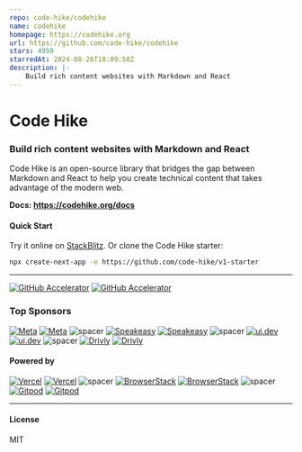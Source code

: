 ```yaml
---
repo: code-hike/codehike
name: codehike
homepage: https://codehike.org
url: https://github.com/code-hike/codehike
stars: 4959
starredAt: 2024-08-26T18:09:58Z
description: |-
    Build rich content websites with Markdown and React
---
```


# Code Hike

### Build rich content websites with Markdown and React

Code Hike is an open-source library that bridges the gap between Markdown and React to help you create technical content that takes advantage of the modern web.

**Docs: https://codehike.org/docs**

#### Quick Start

Try it online on [StackBlitz](https://stackblitz.com/github/code-hike/v1-starter?file=app%2Fpage.mdx). Or clone the Code Hike starter:

```bash
npx create-next-app -e https://github.com/code-hike/v1-starter
```

---

[![GitHub Accelerator](https://github.com/user-attachments/assets/373ac21a-170e-44ea-9401-ed12e545a7f0#gh-dark-mode-only)](https://github.blog/2023-04-12-github-accelerator-our-first-cohort-and-whats-next/#gh-dark-mode-only)
[![GitHub Accelerator](https://github.com/user-attachments/assets/9e6675bb-4981-4cd8-951b-96ae8f40c9ea#gh-light-mode-only)](https://github.blog/2023-04-12-github-accelerator-our-first-cohort-and-whats-next/#gh-light-mode-only)

### Top Sponsors

[![Meta](https://github.com/user-attachments/assets/e3964404-3fb8-483b-8f99-e65ae2740301#gh-dark-mode-only)](https://opensource.fb.com/#gh-dark-mode-only)
[![Meta](https://github.com/user-attachments/assets/3be6741f-f6ea-4957-a0ab-32954aab7f84#gh-light-mode-only)](https://opensource.fb.com/#gh-light-mode-only)
![spacer](https://user-images.githubusercontent.com/1911623/145202317-0bcfb3ed-403c-4737-a781-2eeb6b796e8b.png)
[![Speakeasy](https://github.com/user-attachments/assets/5c5af791-c8c5-402e-92d5-48228a79e3df#gh-dark-mode-only)](https://www.speakeasy.com/#gh-dark-mode-only)
[![Speakeasy](https://github.com/user-attachments/assets/e083d81a-e577-48c8-9fb1-efa26ba6f6f9#gh-light-mode-only)](https://www.speakeasy.com/#gh-light-mode-only)
![spacer](https://user-images.githubusercontent.com/1911623/145202317-0bcfb3ed-403c-4737-a781-2eeb6b796e8b.png)
[![ui.dev](https://github.com/user-attachments/assets/f45441cd-c734-42a8-9a71-459d3cdf0a59#gh-dark-mode-only)](https://ui.dev/#gh-dark-mode-only)
[![ui.dev](https://github.com/user-attachments/assets/5fbf4b0e-4ae8-4434-990a-e0d09a6c3562#gh-light-mode-only)](https://ui.dev/#gh-light-mode-only)
![spacer](https://user-images.githubusercontent.com/1911623/145202317-0bcfb3ed-403c-4737-a781-2eeb6b796e8b.png)
[![Drivly](https://github.com/user-attachments/assets/cf13e6e5-4d4c-43d1-b990-72dce36d0209#gh-dark-mode-only)](https://driv.ly/#gh-dark-mode-only)
[![Drivly](https://github.com/user-attachments/assets/50c05647-5c0a-4b3f-9733-3d7286b6f034#gh-light-mode-only)](https://driv.ly/#gh-light-mode-only)

#### Powered by

[![Vercel](https://user-images.githubusercontent.com/1911623/145199399-68b8cd57-c331-4c50-81a2-8c491fb7c0a5.png#gh-dark-mode-only)](https://vercel.com/?utm_source=codehike&utm_campaign=oss#gh-dark-mode-only)
[![Vercel](https://user-images.githubusercontent.com/1911623/145199467-f07416cf-2ed5-4c6f-a4e1-bbcaabbec603.png#gh-light-mode-only)](https://vercel.com/?utm_source=codehike&utm_campaign=oss#gh-light-mode-only)
![spacer](https://user-images.githubusercontent.com/1911623/145202317-0bcfb3ed-403c-4737-a781-2eeb6b796e8b.png)
[![BrowserStack](https://user-images.githubusercontent.com/1911623/145201865-9786b79a-c532-41f7-8da0-91334b53f380.png#gh-dark-mode-only)](https://www.browserstack.com/#gh-dark-mode-only)
[![BrowserStack](https://user-images.githubusercontent.com/1911623/145201872-8940020c-5659-4066-9a0b-0eb25ace3e61.png#gh-light-mode-only)](https://www.browserstack.com/#gh-light-mode-only)
![spacer](https://user-images.githubusercontent.com/1911623/145202317-0bcfb3ed-403c-4737-a781-2eeb6b796e8b.png)
[![Gitpod](https://github.com/user-attachments/assets/e219d74d-2154-4e02-aceb-45408fee6f90#gh-dark-mode-only)](https://www.gitpod.io/#gh-dark-mode-only)
[![Gitpod](https://github.com/user-attachments/assets/d3095f51-0d43-41f1-84f4-92dba8486d61#gh-light-mode-only)](https://www.gitpod.io//#gh-light-mode-only)

---

#### License

MIT

